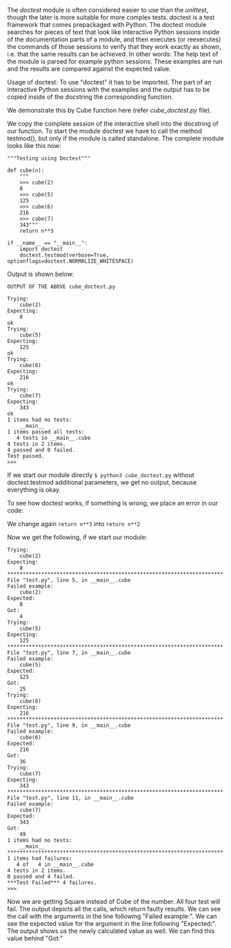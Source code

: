 The *doctest* module is often considered easier to use than the *unittest*, though the later is more suitable for more complex tests. 
doctest is a test framework that comes prepackaged with Python. The doctest module searches for pieces of text that look like
interactive Python sessions inside of the documentation parts of a module, and then executes (or reexecutes) the commands of those
sessions to verify that they work exactly as shown, i.e. that the same results can be achieved. In other words: The help text of
the module is parsed for example python sessions. These examples are run and the results are compared against the expected value. 

Usage of doctest: 
To use "doctest" it has to be imported. The part of an interactive Python sessions with the examples and the output has to 
be copied inside of the docstring the corresponding function. 

We demonstrate this by Cube function here (refer *cube_doctest.py* file).

We copy the complete session of the interactive shell into the docstring of our function. To start the module doctest we have to 
call the method testmod(), but only if the module is called standalone. The complete module looks like this now:


```
"""Testing using Doctest"""

def cube(n):
    """
    >>> cube(2)
    8
    >>> cube(5)
    125
    >>> cube(6)
    216
    >>> cube(7)
    343"""
    return n**3

if __name__ == "__main__": 
    import doctest
    doctest.testmod(verbose=True, optionflags=doctest.NORMALIZE_WHITESPACE)
```


Output is shown below:

```
OUTPUT OF THE ABOVE cube_doctest.py

Trying:
    cube(2)
Expecting:
    8
ok
Trying:
    cube(5)
Expecting:
    125
ok
Trying:
    cube(6)
Expecting:
    216
ok
Trying:
    cube(7)
Expecting:
    343
ok
1 items had no tests:
    __main__
1 items passed all tests:
   4 tests in __main__.cube
4 tests in 2 items.
4 passed and 0 failed.
Test passed.
>>> 
```

If we start our module directly `$ python3 cube_doctest.py` without doctest.testmod additional parameters, we get no output, 
because everything is okay. 

To see how doctest works, if something is wrong, we place an error in our code: 

We change again `return n**3` into `return n**2`

Now we get the following, if we start our module:
```
Trying:
    cube(2)
Expecting:
    8
**********************************************************************
File "test.py", line 5, in __main__.cube
Failed example:
    cube(2)
Expected:
    8
Got:
    4
Trying:
    cube(5)
Expecting:
    125
**********************************************************************
File "test.py", line 7, in __main__.cube
Failed example:
    cube(5)
Expected:
    125
Got:
    25
Trying:
    cube(6)
Expecting:
    216
**********************************************************************
File "test.py", line 9, in __main__.cube
Failed example:
    cube(6)
Expected:
    216
Got:
    36
Trying:
    cube(7)
Expecting:
    343
**********************************************************************
File "test.py", line 11, in __main__.cube
Failed example:
    cube(7)
Expected:
    343
Got:
    49
1 items had no tests:
    __main__
**********************************************************************
1 items had failures:
   4 of   4 in __main__.cube
4 tests in 2 items.
0 passed and 4 failed.
***Test Failed*** 4 failures.
>>>
```
Now we are getting Square instead of Cube of the number. All four test will fail. The output depicts all the calls, which return 
faulty results. We can see the call with the arguments in the line following 
"Failed example:". We can see the expected value for the argument in the line following "Expected:". The output shows us the
newly calculated value as well. We can find this value behind "Got:" 
